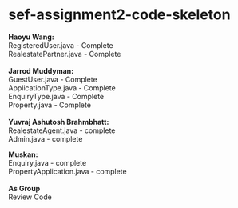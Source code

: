 # sef-assignment2-code-skeleton
**Haoyu Wang:**<br />
RegisteredUser.java    - Complete<br />
RealestatePartner.java - Complete<br />
<br />
**Jarrod Muddyman:**<br />
GuestUser.java - Complete<br />
ApplicationType.java - Complete<br />
EnquiryType.java - Complete<br />
Property.java - Complete<br />
<br />
**Yuvraj Ashutosh Brahmbhatt:** <br />
RealestateAgent.java - complete<br />
Admin.java - complete<br />

**Muskan:** <br />
Enquiry.java - complete<br />
PropertyApplication.java - complete<br />
<br />
**As Group**<br />
 Review Code

